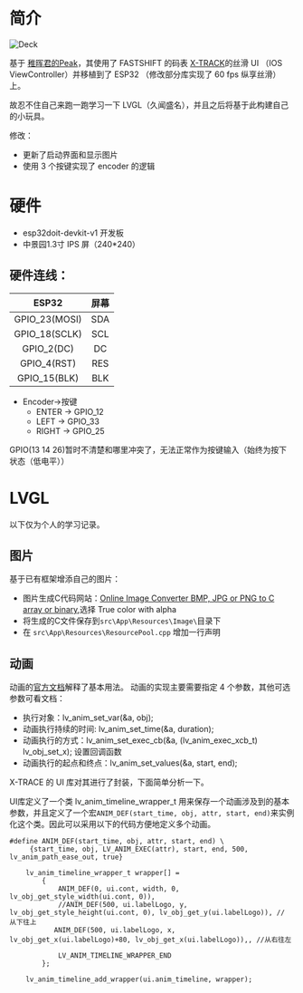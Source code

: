# 简介
![Deck](https://www.dingmos.com/usr/uploads/2021/11/428669822.png)

基于 [稚晖君的Peak](https://github.com/peng-zhihui/Peak)，其使用了 FASTSHIFT 的码表 [X-TRACK](https://github.com/FASTSHIFT/X-TRACK)的丝滑 UI （IOS ViewController）并移植到了 ESP32 （修改部分库实现了 60 fps 纵享丝滑）上。

故忍不住自己来跑一跑学习一下 LVGL（久闻盛名），并且之后将基于此构建自己的小玩具。

修改：
- 更新了启动界面和显示图片
- 使用 3 个按键实现了 encoder 的逻辑


# 硬件

- esp32doit-devkit-v1 开发板
- 中景园1.3寸 IPS 屏（240*240）
## 硬件连线：
|ESP32|屏幕|
|:-:|:-:|
|GPIO_23(MOSI)|SDA|
|GPIO_18(SCLK)|SCL|
|GPIO_2(DC)|DC|
|GPIO_4(RST)|RES|
|GPIO_15(BLK)|BLK|

- Encoder->按键
  - ENTER -> GPIO_12
  - LEFT  -> GPIO_33
  - RIGHT -> GPIO_25 

GPIO(13 14 26)暂时不清楚和哪里冲突了，无法正常作为按键输入（始终为按下状态（低电平））

# LVGL

以下仅为个人的学习记录。

## 图片

基于已有框架增添自己的图片：

- 图片生成C代码网站：[Online Image Converter BMP, JPG or PNG to C array or binary](https://lvgl.io/tools/imageconverter),选择 True color with alpha
- 将生成的C文件保存到`src\App\Resources\Image\`目录下
- 在 `src\App\Resources\ResourcePool.cpp` 增加一行声明

## 动画

动画的[官方文档](https://docs.lvgl.io/master/overview/animation.html?highlight=lv_anim#create-an-animation)解释了基本用法。
动画的实现主要需要指定 4 个参数，其他可选参数可看文档：
- 执行对象：lv_anim_set_var(&a, obj);
- 动画执行持续的时间: lv_anim_set_time(&a, duration);
- 动画执行的方式：lv_anim_set_exec_cb(&a, (lv_anim_exec_xcb_t) lv_obj_set_x); 设置回调函数
- 动画执行的起点和终点：lv_anim_set_values(&a, start, end);


X-TRACE 的 UI 库对其进行了封装，下面简单分析一下。

UI库定义了一个类 lv_anim_timeline_wrapper_t 用来保存一个动画涉及到的基本参数，并且定义了一个宏`ANIM_DEF(start_time, obj, attr, start, end)`来实例化这个类。因此可以采用以下的代码方便地定义多个动画。

```
#define ANIM_DEF(start_time, obj, attr, start, end) \
     {start_time, obj, LV_ANIM_EXEC(attr), start, end, 500, lv_anim_path_ease_out, true}

    lv_anim_timeline_wrapper_t wrapper[] =
        {
            ANIM_DEF(0, ui.cont, width, 0, lv_obj_get_style_width(ui.cont, 0)),
            //ANIM_DEF(500, ui.labelLogo, y, lv_obj_get_style_height(ui.cont, 0), lv_obj_get_y(ui.labelLogo)), // 从下往上
           ANIM_DEF(500, ui.labelLogo, x, lv_obj_get_x(ui.labelLogo)+80, lv_obj_get_x(ui.labelLogo)),, //从右往左
            
            LV_ANIM_TIMELINE_WRAPPER_END
        };

    lv_anim_timeline_add_wrapper(ui.anim_timeline, wrapper);
```

